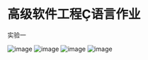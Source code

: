 高级软件工程Ç语言作业
========
实验一

![image](https://raw.githubusercontent.com/SA17225549/software/master/image/test1-1.png)
![image](https://github.com/SA17225549/software/blob/master/image/test1-2.png)
![image](https://github.com/SA17225549/software/blob/master/image/test1-3.png)
![image](https://ss0.bdstatic.com/5aV1bjqh_Q23odCf/static/superman/img/logo/bd_logo1_31bdc765.png)

